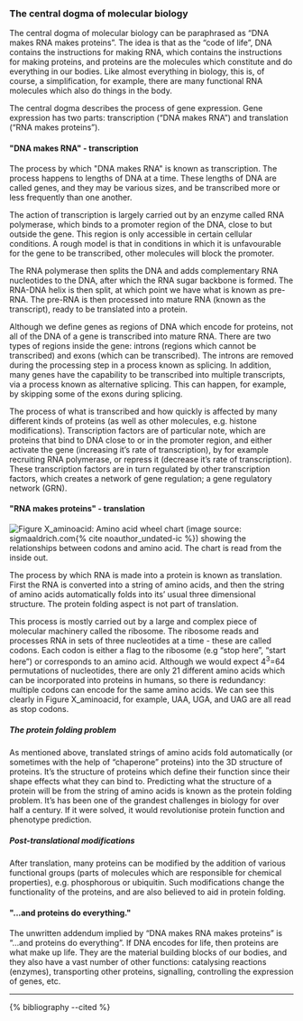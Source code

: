 ### The central dogma of molecular biology
[//]: # (TODO: Cite DNA makes RNA makes proteins.)

The central dogma of molecular biology can be paraphrased as “DNA makes RNA makes proteins”. The idea is that as the “code of life”, DNA contains the instructions for making RNA, which contains the instructions for making proteins, and proteins are the molecules which constitute and do everything in our bodies. Like almost everything in biology, this is, of course, a simplification, for example, there are many functional RNA molecules which also do things in the body.

The central dogma describes the process of gene expression. Gene expression has two parts: transcription (“DNA makes RNA”) and translation (“RNA makes proteins”).

#### "DNA makes RNA" - transcription
The process by which "DNA makes RNA" is known as transcription. The process happens to lengths of DNA at a time. These lengths of DNA are called genes, and they may be various sizes, and be transcribed more or less frequently than one another. 

The action of transcription is largely carried out by an enzyme called RNA polymerase, which binds to a promoter region of the DNA, close to but outside the gene. This region is only accessible in certain cellular conditions. A rough model is that in conditions in which it is unfavourable for the gene to be transcribed, other molecules will block the promoter. 

The RNA polymerase then splits the DNA and adds complementary RNA nucleotides to the DNA, after which the RNA sugar backbone is formed. The RNA-DNA helix is then split, at which point we have what is known as pre-RNA. The pre-RNA is then processed into mature RNA (known as the transcript), ready to be translated into a protein. 

Although we define genes as regions of DNA which encode for proteins, not all of the DNA of a gene is transcribed into mature RNA. There are two types of regions inside the gene: introns (regions which cannot be transcribed) and exons (which can be transcribed). The introns are removed during the processing step in a process known as splicing. In addition, many genes have the capability to be transcribed into multiple transcripts, via a process known as alternative splicing. This can happen, for example, by skipping some of the exons during splicing.

The process of what is transcribed and how quickly is affected by many different kinds of proteins (as well as other molecules, e.g. histone modifications). Transcription factors are of particular note, which are proteins that bind to DNA close to or in the promoter region, and either activate the gene (increasing it’s rate of transcription), by for example recruiting RNA polymerase, or repress it (decrease it’s rate of transcription). These transcription factors are in turn regulated by other transcription factors, which creates a network of gene regulation; a gene regulatory network (GRN).

#### "RNA makes proteins" - translation 

![Figure X_aminoacid: Amino acid wheel chart (image source: sigmaaldrich.com{% cite noauthor_undated-ic %}) showing the relationships between codons and amino acid. The chart is read from the inside out.](/content/images/amino_acid_chart.png)

The process by which RNA is made into a protein is known as translation. First the RNA is converted into a string of amino acids, and then the string of amino acids automatically folds into its’ usual three dimensional structure. The protein folding aspect is not part of translation.

This process is mostly carried out by a large and complex piece of molecular machinery called the ribosome. The ribosome reads and processes RNA in sets of three nucleotides at a time - these are called codons. Each codon is either a flag to the ribosome (e.g “stop here”, “start here”) or corresponds to an amino acid. Although we would expect 4<sup>3</sup>=64 permutations of nucleotides, there are only 21 different amino acids which can be incorporated into proteins in humans, so there is redundancy: multiple codons can encode for the same amino acids. We can see this clearly in Figure X_aminoacid, for example, UAA, UGA, and UAG are all read as stop codons.

##### The protein folding problem
As mentioned above, translated strings of amino acids fold automatically (or sometimes with the help of “chaperone” proteins) into the 3D structure of proteins. It’s the structure of proteins which define their function since their shape effects what they can bind to. Predicting what the structure of a protein will be from the string of amino acids is known as the protein folding problem. It’s has been one of the grandest challenges in biology for over half a century. If it were solved, it would revolutionise protein function and phenotype prediction. 

[//]: # (TODO: Mention google deep mind?)
##### Post-translational modifications
After translation, many proteins can be modified by the addition of various functional groups (parts of molecules which are responsible for chemical properties), e.g. phosphorous or ubiquitin. Such modifications change the functionality of the proteins, and are also believed to aid in protein folding.

#### "...and proteins do everything."
The unwritten addendum implied by “DNA makes RNA makes proteins” is “...and proteins do everything”. If DNA encodes for life, then proteins are what make up life. They are the material building blocks of our bodies, and they also have a vast number of other functions: catalysing reactions (enzymes), transporting other proteins, signalling, controlling the expression of genes, etc. 

[//]: # (TODO: Add very brief one line example of how this relates to phenotype here)

---

{% bibliography --cited %} 